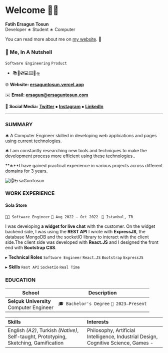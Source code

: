 

# Welcome 👋🏻

  

**Fatih Ersagun Tosun**  <br>Developer ∗ Student ∗ Computer

  

You can read more about me on [my website](https://ersaguntosun.vercel.app/). 🤩

  

### 🌰 Me, In A Nutshell

`Software Engineering`  `Product` 

- 📚💸💿💻⌨️🎨🛸

 
🌐 **Website: [ersaguntosun.vercel.app](https://ersaguntosun.vercel.app/)**  <br>
    
✉️ **Email: [ersagun@ersaguntosun.com ](mailto:ersagun@ersaguntosun.com)**  <br>

👥 **Social Media:**  **[Twitter](https://twitter.com/ErsaGunTosun)** ⦁ [**Instagram**](https://www.instagram.com/ersaguntosun/) ⦁ [**LinkedIn**](https://www.linkedin.com/in/fatihetosun/)  <br>

  

<hr/>

  

### SUMMARY

  

**∗**  A Computer Engineer skilled in developing web applications and pages using current technologies.<br>

**∗** I am constantly researching new tools and techniques to make the development process more efficient using these technologies..<br>

**∗**I have gained practical experience in various projects across different domains for 3 years. <br>

<img  src="https://ghchart.rshah.org/50bb50/ErsaGunTosun"  alt="@ErsaGunTosun">

  

### WORK EXPERIENCE


#### **Sola Store**

 

`👨‍💻 Software Engineer`  `📅 Aug 2022 – Oct 2022 `  `📍 Istanbul, TR`

  
I was developing **a widget for live chat** with the customer. On the widget backend side, I was using the **REST API** I wrote with **ExpressJS**, the database MongoDB and the socketIO library to interact with the client side.The client side was developed with **React.JS** and I designed the front end with **Bootstrap CSS**.

▸ **Technical Roles**  `Software Engineer`  `React.JS`  `Bootstrap`
`ExpressJS`   <br>

▸ **Skills**   `Rest API`  `SocketIo`  `Real Time`  <br>
  

### **EDUCATION**


| School                                       | Description                                    |
| ---------------------------------------------| ---------------------------------------------- |
| **Selçuk University**<br />Computer Engineer | `🎓 Bachelor's Degree` `📅 2023–Present`      |


| Skills                                                       | Interests                                                    |
| :----------------------------------------------------------- | :----------------------------------------------------------- |
| English *(A2)*, Turkish *(Native)*, Self-taught, Prototyping, Sketching, Gamification | Philosophy, Artificial Intelligence, Industrial Design, Cognitive Science, Games - |
